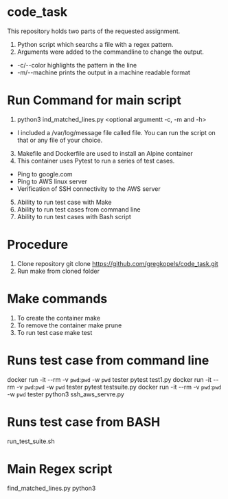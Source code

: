 # code_task
This repository holds two parts of the requested assignment.
1. Python script which searchs a file with a regex pattern. 
2. Arguments were added to the commandline to change the output.
  - -c/--color highlights the pattern in the line
  - -m/--machine prints the output in a machine readable format
# Run Command for main script
1. python3 ind_matched_lines.py <file> <regex> <optional argumentt -c, -m and -h>
  - I included a /var/log/message file called file. You can run the script on that or any file of your choice.
3. Makefile and Dockerfile are used to install an Alpine container
4. This container uses Pytest to run a series of test cases.
 - Ping to google.com
 - Ping to AWS linux server
 - Verification of SSH connectivity to the AWS server
5. Ability to run test case with Make
6. Ability to run test cases from command line
7. Ability to run test cases with Bash script
# Procedure
1. Clone repository
git clone https://github.com/gregkopels/code_task.git
2. Run make from cloned folder
# Make commands
1. To create the container
make
2. To remove the container
make prune
3. To run test case
make test 
# Runs test case from command line
docker run -it --rm -v `pwd`:`pwd` -w `pwd` tester pytest test1.py
docker run -it --rm -v `pwd`:`pwd` -w `pwd` tester pytest testsuite.py
docker run -it --rm -v `pwd`:`pwd` -w `pwd` tester python3 ssh_aws_servre.py
# Runs test case from BASH
run_test_suite.sh
# Main Regex script
find_matched_lines.py
python3 

